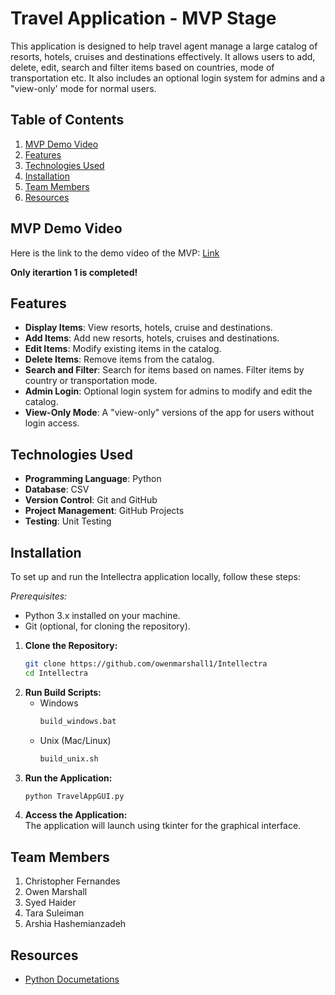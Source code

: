 # Travel Application - MVP Stage

This application is designed to help travel agent manage a large catalog of resorts, hotels, cruises and destinations effectively. It allows users to add, delete, edit, search and filter items based on countries, mode of transportation etc. It also includes an optional login system for admins and a "view-only' mode for normal users.


## Table of Contents
1. [MVP Demo Video](#mvp-demo-video)
2. [Features](#features)
3. [Technologies Used](#technologies-used)
4. [Installation](#installation)
5. [Team Members](#team-members)
6. [Resources](#resources)

## MVP Demo Video 
Here is the link to the demo video of the MVP: [Link](https://drive.google.com/file/d/1ZWgEtSMm4h5hH63cWXkDrV23LbTu1iWy/view?usp=drive_link)

**Only iterartion 1 is completed!** 

## Features 
- **Display Items**: View resorts, hotels, cruise and destinations.
- **Add Items**: Add new resorts, hotels, cruises and destinations.
- **Edit Items**: Modify existing items in the catalog.
- **Delete Items**: Remove items from the catalog.
- **Search and Filter**: Search for items based on names. Filter items by country or transportation mode.
- **Admin Login**: Optional login system for admins to modify and edit the catalog.
- **View-Only Mode**: A "view-only" versions of the app for users without login access.
  

## Technologies Used
- **Programming Language**: Python
- **Database**: CSV
- **Version Control**: Git and GitHub
- **Project Management**: GitHub Projects
- **Testing**: Unit Testing


## Installation
To set up and run the Intellectra application locally, follow these steps:

*Prerequisites:*
* Python 3.x installed on your machine.
* Git (optional, for cloning the repository).
  
1. **Clone the Repository:**  
   ```bash
   git clone https://github.com/owenmarshall1/Intellectra
   cd Intellectra
2. **Run Build Scripts:** <br>
   * Windows <br>
      ```bash
      build_windows.bat
   * Unix (Mac/Linux) <br>
      ```bash
      build_unix.sh
3. **Run the Application:** <br>
    ```bash
   python TravelAppGUI.py
4. **Access the Application:** <br>
   The application will launch using tkinter for the graphical interface.

## Team Members
1. Christopher Fernandes
2. Owen Marshall
3. Syed Haider
4. Tara Suleiman
5. Arshia Hashemianzadeh 



## Resources

* [Python Documetations](https://docs.python.org/3/)

